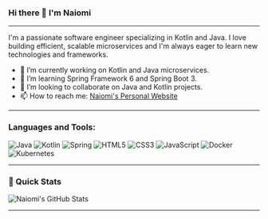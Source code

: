 ### Hi there 👋 I'm Naiomi

---

I'm a passionate software engineer specializing in Kotlin and Java. I love building efficient, scalable microservices and I'm always eager to learn new technologies and frameworks.

- 🔭 I’m currently working on Kotlin and Java microservices.
- 🌱 I’m learning Spring Framework 6 and Spring Boot 3.
- 👯 I’m looking to collaborate on Java and Kotlin projects.
- 📫 How to reach me: [Naiomi's Personal Website](https://www.naiomi.online)

---

### Languages and Tools:

![Java](https://img.shields.io/badge/Java-%23ED8B00.svg?&style=for-the-badge&logo=java&logoColor=white)
![Kotlin](https://img.shields.io/badge/Kotlin-%237F52FF.svg?&style=for-the-badge&logo=kotlin&logoColor=white)
![Spring](https://img.shields.io/badge/Spring-%236DB33F.svg?&style=for-the-badge&logo=spring&logoColor=white)
![HTML5](https://img.shields.io/badge/HTML5-%23E34F26.svg?&style=for-the-badge&logo=html5&logoColor=white)
![CSS3](https://img.shields.io/badge/CSS3-%231572B6.svg?&style=for-the-badge&logo=css3&logoColor=white)
![JavaScript](https://img.shields.io/badge/JavaScript-%23F7DF1E.svg?&style=for-the-badge&logo=javascript&logoColor=black)
![Docker](https://img.shields.io/badge/Docker-%232496ED.svg?&style=for-the-badge&logo=docker&logoColor=white)
![Kubernetes](https://img.shields.io/badge/Kubernetes-%23326CE5.svg?&style=for-the-badge&logo=kubernetes&logoColor=white)

---

### 🚀 Quick Stats

![Naiomi's GitHub Stats](https://github-readme-stats.vercel.app/api?username=C0d3N1nJ4&show_icons=true&theme=tokyonight)

---
